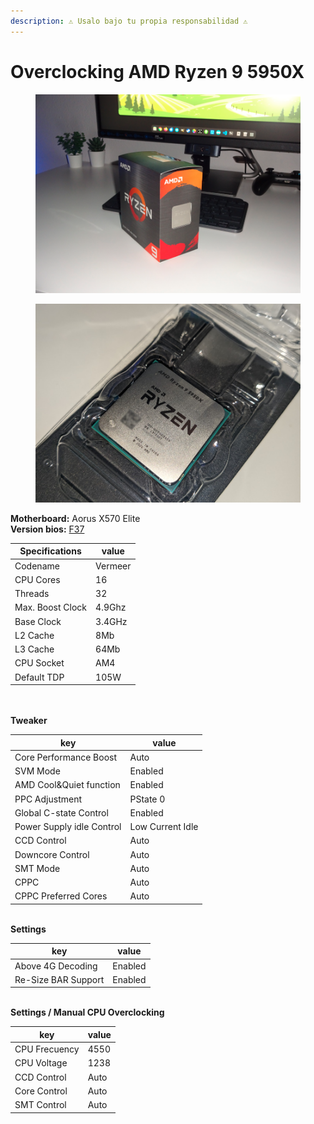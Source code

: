 ```yaml
---
description: ⚠️ Usalo bajo tu propia responsabilidad ⚠️
---
```


# Overclocking AMD Ryzen 9 5950X

<figure><img src="../.gitbook/assets/image (94).png" alt=""><figcaption></figcaption></figure>

<figure><img src="../.gitbook/assets/image (93).png" alt=""><figcaption></figcaption></figure>

**Motherboard:** Aorus X570 Elite\
**Version bios:** [F37](https://www.gigabyte.com/latam/Motherboard/X570-AORUS-ELITE-rev-10/support#support-dl-bios)

| Specifications   | value   |
| ---------------- | ------- |
| Codename         | Vermeer |
| CPU Cores        | 16      |
| Threads          | 32      |
| Max. Boost Clock | 4.9Ghz  |
| Base Clock       | 3.4GHz  |
| L2 Cache         | 8Mb     |
| L3 Cache         | 64Mb    |
| CPU Socket       | AM4     |
| Default TDP      | 105W    |

\
\
**Tweaker**

| key                       | value            |
| ------------------------- | ---------------- |
| Core Performance Boost    | Auto             |
| SVM Mode                  | Enabled          |
| AMD Cool\&Quiet function  | Enabled          |
| PPC Adjustment            | PState 0         |
| Global C-state Control    | Enabled          |
| Power Supply idle Control | Low Current Idle |
| CCD Control               | Auto             |
| Downcore Control          | Auto             |
| SMT Mode                  | Auto             |
| CPPC                      | Auto             |
| CPPC Preferred Cores      | Auto             |

\
**Settings**

| key                 | value   |
| ------------------- | ------- |
| Above 4G Decoding   | Enabled |
| Re-Size BAR Support | Enabled |

\
**Settings / Manual CPU Overclocking**

| key           | value |
| ------------- | ----- |
| CPU Frecuency | 4550  |
| CPU Voltage   | 1238  |
| CCD Control   | Auto  |
| Core Control  | Auto  |
| SMT Control   | Auto  |

